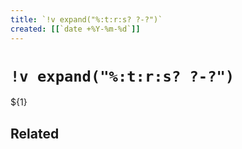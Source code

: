 ```yaml
---
title: `!v expand("%:t:r:s? ?-?")`
created: [[`date +%Y-%m-%d`]]
---
```


# `!v expand("%:t:r:s? ?-?")`

${1}

## Related

